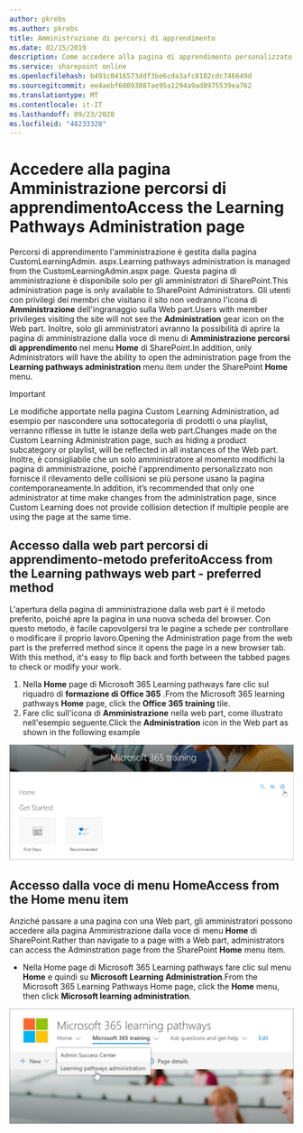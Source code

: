 ```yaml
---
author: pkrebs
ms.author: pkrebs
title: Amministrazione di percorsi di apprendimento
ms.date: 02/15/2019
description: Come accedere alla pagina di apprendimento personalizzato dalla web part o dal menu
ms.service: sharepoint online
ms.openlocfilehash: b491c0416573ddf3be6cda3afc8182cdc746649d
ms.sourcegitcommit: ee4aebf60893887ae95a1294a9ad8975539ea762
ms.translationtype: MT
ms.contentlocale: it-IT
ms.lasthandoff: 09/23/2020
ms.locfileid: "48233328"
---
```

# <a name="access-the-learning-pathways-administration-page"></a><span data-ttu-id="abe72-103">Accedere alla pagina Amministrazione percorsi di apprendimento</span><span class="sxs-lookup"><span data-stu-id="abe72-103">Access the Learning Pathways Administration page</span></span>

<span data-ttu-id="abe72-104">Percorsi di apprendimento l'amministrazione è gestita dalla pagina CustomLearningAdmin. aspx.</span><span class="sxs-lookup"><span data-stu-id="abe72-104">Learning pathways administration is managed from the CustomLearningAdmin.aspx page.</span></span> <span data-ttu-id="abe72-105">Questa pagina di amministrazione è disponibile solo per gli amministratori di SharePoint.</span><span class="sxs-lookup"><span data-stu-id="abe72-105">This administration page is only available to SharePoint Administrators.</span></span> <span data-ttu-id="abe72-106">Gli utenti con privilegi dei membri che visitano il sito non vedranno l'icona di **Amministrazione** dell'ingranaggio sulla Web part.</span><span class="sxs-lookup"><span data-stu-id="abe72-106">Users with member privileges visiting the site will not see the **Administration** gear icon on the Web part.</span></span> <span data-ttu-id="abe72-107">Inoltre, solo gli amministratori avranno la possibilità di aprire la pagina di amministrazione dalla voce di menu di **Amministrazione percorsi di apprendimento** nel menu **Home** di SharePoint.</span><span class="sxs-lookup"><span data-stu-id="abe72-107">In addition, only Administrators will have the ability to open the administration page from the **Learning pathways administration** menu item under the SharePoint **Home** menu.</span></span> 

> [!IMPORTANT]
> <span data-ttu-id="abe72-108">Le modifiche apportate nella pagina Custom Learning Administration, ad esempio per nascondere una sottocategoria di prodotti o una playlist, verranno riflesse in tutte le istanze della web part.</span><span class="sxs-lookup"><span data-stu-id="abe72-108">Changes made on the Custom Learning Administration page, such as hiding a product subcategory or playlist, will be reflected in all instances of the Web part.</span></span> <span data-ttu-id="abe72-109">Inoltre, è consigliabile che un solo amministratore al momento modifichi la pagina di amministrazione, poiché l'apprendimento personalizzato non fornisce il rilevamento delle collisioni se più persone usano la pagina contemporaneamente.</span><span class="sxs-lookup"><span data-stu-id="abe72-109">In addition, it’s recommended that only one administrator at time make changes from the administration page, since Custom Learning does not provide collision detection if multiple people are using the page at the same time.</span></span>  

## <a name="access-from-the-learning-pathways-web-part---preferred-method"></a><span data-ttu-id="abe72-110">Accesso dalla web part percorsi di apprendimento-metodo preferito</span><span class="sxs-lookup"><span data-stu-id="abe72-110">Access from the Learning pathways web part - preferred method</span></span>
<span data-ttu-id="abe72-111">L'apertura della pagina di amministrazione dalla web part è il metodo preferito, poiché apre la pagina in una nuova scheda del browser. Con questo metodo, è facile capovolgersi tra le pagine a schede per controllare o modificare il proprio lavoro.</span><span class="sxs-lookup"><span data-stu-id="abe72-111">Opening the Administration page from the web part is the preferred method since it opens the page in a new browser tab. With this method, it's easy to flip back and forth between the tabbed pages to check or modify your work.</span></span>  

1. <span data-ttu-id="abe72-112">Nella **Home** page di Microsoft 365 Learning pathways fare clic sul riquadro di **formazione di Office 365** .</span><span class="sxs-lookup"><span data-stu-id="abe72-112">From the Microsoft 365 learning pathways **Home** page, click the **Office 365 training** tile.</span></span>
2. <span data-ttu-id="abe72-113">Fare clic sull'icona di **Amministrazione** nella web part, come illustrato nell'esempio seguente.</span><span class="sxs-lookup"><span data-stu-id="abe72-113">Click the **Administration** icon in the Web part as shown in the following example</span></span>  

![cg-adminaccbtn.png](media/cg-adminaccbtn.png)

## <a name="access-from-the-home-menu-item"></a><span data-ttu-id="abe72-115">Accesso dalla voce di menu Home</span><span class="sxs-lookup"><span data-stu-id="abe72-115">Access from the Home menu item</span></span>
<span data-ttu-id="abe72-116">Anziché passare a una pagina con una Web part, gli amministratori possono accedere alla pagina Amministrazione dalla voce di menu **Home** di SharePoint.</span><span class="sxs-lookup"><span data-stu-id="abe72-116">Rather than navigate to a page with a Web part, administrators can access the Adminstration page from the SharePoint **Home** menu item.</span></span> 

- <span data-ttu-id="abe72-117">Nella Home page di Microsoft 365 Learning pathways fare clic sul menu **Home** e quindi su **Microsoft Learning Administration**.</span><span class="sxs-lookup"><span data-stu-id="abe72-117">From the Microsoft 365 Learning Pathways Home page, click the **Home** menu, then click **Microsoft learning administration**.</span></span>

![cg-adminaccmenu.png](media/cg-adminaccmenu.png)